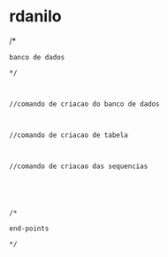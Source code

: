# rdanilo

/*

    banco de dados

    */

 

    //comando de criacao do banco de dados

 

    //comando de criacao de tabela

 

    //comando de criacao das sequencias

 

 

    /*

    end-points

    */
